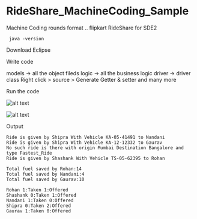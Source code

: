 # RideShare_MachineCoding_Sample
Machine Coding rounds format .. flipkart RideShare for SDE2

```  java -version ``` 


Download Eclipse

Write code

models -> all the object fileds
logic -> all the business logic
driver -> driver class
Right click > source > Generate Getter & setter and many more

Run the code


![alt text](https://github.com/Akshansh05/RideShare_MachineCoding_Sample/blob/main/f1.png)



![alt text](https://github.com/Akshansh05/RideShare_MachineCoding_Sample/blob/main/f2.png)



Output
```
Ride is given by Shipra With Vehicle KA-05-41491 to Nandani
Ride is given by Shipra With Vehicle KA-12-12332 to Gaurav
No such ride is there with origin Mumbai Destination Bangalore and type Fastest_Ride
Ride is given by Shashank With Vehicle TS-05-62395 to Rohan

Total fuel saved by Rohan:14
Total fuel saved by Nandani:4
Total fuel saved by Gaurav:10

Rohan 1:Taken 1:Offered
Shashank 0:Taken 1:Offered
Nandani 1:Taken 0:Offered
Shipra 0:Taken 2:Offered
Gaurav 1:Taken 0:Offered
```
